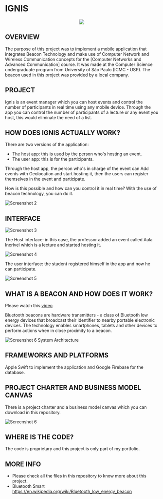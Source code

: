 # IGNIS

<p align="center"> 
<img src="img/img1.png">
</p>

OVERVIEW
--------------------------------------------------
The purpose of this project was to implement a mobile application that integrates Beacon Technology and make use of Computer Network and Wireless Communication concepts for the [Computer Networks and Advanced Communication] course. It was made at the Computer Science undergraduate program from University of São Paulo (ICMC - USP).
The beacon used in this project was provided by a local company.

PROJECT
--------------------------------------------------
Ignis is an event manager which you can host events and control the number of participants in real time using any mobile device.
Through the app you can control the number of participants of a lecture or any event you host, this would eliminate the need of a list.

HOW DOES IGNIS ACTUALLY WORK?
--------------------------------------------------
There are two versions of the application:

* The host app: this is used by the person who's hosting an event.
* The user app: this is for the participants.

Through the host app, the person who's in charge of the event can Add events with Geolocation and start hosting it, then the users can register themselves in the event and participate.

How is this possible and how can you control it in real time? 
With the use of beacon technology, you can do it.

![Screenshot 2](img/img2.png)

INTERFACE
--------------------------------------------------

![Screenshot 3](img/host.png)

The Host interface: in this case, the professor added an event called Aula Incrível which is a lecture and started hosting it.


![Screenshot 4](img/user1.png)

The user interface: the student registered himself in the app and now he can participate.

![Screenshot 5](img/user2.png)

WHAT IS A BEACON AND HOW DOES IT WORK?
--------------------------------------------------
Please watch this [video]

Bluetooth beacons are hardware transmitters - a class of Bluetooth low energy devices that broadcast their identifier to nearby portable electronic devices. The technology enables smartphones, tablets and other devices to perform actions when in close proximity to a beacon.

![Screenshot 6](img/img3.png)
System Architecture

FRAMEWORKS AND PLATFORMS
--------------------------------------------------
Apple Swift to implement the application and Google Firebase for the database.

PROJECT CHARTER AND BUSINESS MODEL CANVAS
--------------------------------------------------
There is a project charter and a business model canvas which you can download in this repository.

![Screenshot 6](img/charter.png)

WHERE IS THE CODE?
--------------------------------------------------
The code is proprietary and this project is only part of my portfolio.

MORE INFO
--------------------------------------------------
* Please check all the files in this repository to know more about this project.
* Bluetooth Smart <https://en.wikipedia.org/wiki/Bluetooth_low_energy_beacon>

[video]: https://www.youtube.com/watch?v=3VsbqAXgFCs
